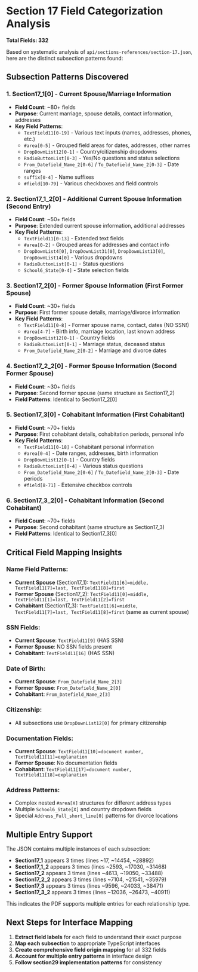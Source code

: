 # Section 17 Field Categorization Analysis

**Total Fields: 332**

Based on systematic analysis of `api/sections-references/section-17.json`, here are the distinct subsection patterns found:

## Subsection Patterns Discovered

### 1. **Section17_1[0]** - Current Spouse/Marriage Information
- **Field Count**: ~80+ fields
- **Purpose**: Current marriage, spouse details, contact information, addresses
- **Key Field Patterns**:
  - `TextField11[0-19]` - Various text inputs (names, addresses, phones, etc.)
  - `#area[0-5]` - Grouped field areas for dates, addresses, other names
  - `DropDownList12[0-1]` - Country/citizenship dropdowns
  - `RadioButtonList[0-3]` - Yes/No questions and status selections
  - `From_Datefield_Name_2[0-6]` / `To_Datefield_Name_2[0-3]` - Date ranges
  - `suffix[0-4]` - Name suffixes
  - `#field[10-79]` - Various checkboxes and field controls

### 2. **Section17_1_2[0]** - Additional Current Spouse Information (Second Entry)
- **Field Count**: ~50+ fields  
- **Purpose**: Extended current spouse information, additional addresses
- **Key Field Patterns**:
  - `TextField11[0-13]` - Extended text fields
  - `#area[0-2]` - Grouped areas for addresses and contact info
  - `DropDownList4[0]`, `DropDownList31[0]`, `DropDownList13[0]`, `DropDownList14[0]` - Various dropdowns
  - `RadioButtonList[0-1]` - Status questions
  - `School6_State[0-4]` - State selection fields

### 3. **Section17_2[0]** - Former Spouse Information (First Former Spouse)
- **Field Count**: ~30+ fields
- **Purpose**: First former spouse details, marriage/divorce information
- **Key Field Patterns**:
  - `TextField11[0-8]` - Former spouse name, contact, dates (NO SSN!)
  - `#area[4-7]` - Birth info, marriage location, last known address
  - `DropDownList12[0-1]` - Country fields
  - `RadioButtonList[0-1]` - Marriage status, deceased status
  - `From_Datefield_Name_2[0-2]` - Marriage and divorce dates

### 4. **Section17_2_2[0]** - Former Spouse Information (Second Former Spouse)
- **Field Count**: ~30+ fields
- **Purpose**: Second former spouse (same structure as Section17_2)
- **Field Patterns**: Identical to Section17_2[0]

### 5. **Section17_3[0]** - Cohabitant Information (First Cohabitant)
- **Field Count**: ~70+ fields
- **Purpose**: First cohabitant details, cohabitation periods, personal info
- **Key Field Patterns**:
  - `TextField11[0-18]` - Cohabitant personal information
  - `#area[0-4]` - Date ranges, addresses, birth information
  - `DropDownList12[0-1]` - Country fields
  - `RadioButtonList[0-4]` - Various status questions
  - `From_Datefield_Name_2[0-6]` / `To_Datefield_Name_2[0-3]` - Date periods
  - `#field[8-71]` - Extensive checkbox controls

### 6. **Section17_3_2[0]** - Cohabitant Information (Second Cohabitant)
- **Field Count**: ~70+ fields
- **Purpose**: Second cohabitant (same structure as Section17_3)
- **Field Patterns**: Identical to Section17_3[0]

## Critical Field Mapping Insights

### Name Field Patterns:
- **Current Spouse** (Section17_1): `TextField11[6]=middle, TextField11[7]=last, TextField11[8]=first`
- **Former Spouse** (Section17_2): `TextField11[0]=middle, TextField11[1]=last, TextField11[2]=first`
- **Cohabitant** (Section17_3): `TextField11[6]=middle, TextField11[7]=last, TextField11[8]=first` (same as current spouse)

### SSN Fields:
- **Current Spouse**: `TextField11[9]` (HAS SSN)
- **Former Spouse**: NO SSN fields present
- **Cohabitant**: `TextField11[16]` (HAS SSN)

### Date of Birth:
- **Current Spouse**: `From_Datefield_Name_2[3]`
- **Former Spouse**: `From_Datefield_Name_2[0]`  
- **Cohabitant**: `From_Datefield_Name_2[3]`

### Citizenship:
- All subsections use `DropDownList12[0]` for primary citizenship

### Documentation Fields:
- **Current Spouse**: `TextField11[10]=document number, TextField11[11]=explanation`
- **Former Spouse**: No documentation fields
- **Cohabitant**: `TextField11[17]=document number, TextField11[18]=explanation`

### Address Patterns:
- Complex nested `#area[X]` structures for different address types
- Multiple `School6_State[X]` and country dropdown fields
- Special `Address_Full_short_line[0]` patterns for divorce locations

## Multiple Entry Support

The JSON contains multiple instances of each subsection:
- **Section17_1** appears 3 times (lines ~17, ~14454, ~28892)
- **Section17_1_2** appears 3 times (lines ~2593, ~17030, ~31468)  
- **Section17_2** appears 3 times (lines ~4613, ~19050, ~33488)
- **Section17_2_2** appears 3 times (lines ~7104, ~21541, ~35979)
- **Section17_3** appears 3 times (lines ~9596, ~24033, ~38471)
- **Section17_3_2** appears 3 times (lines ~12036, ~26473, ~40911)

This indicates the PDF supports multiple entries for each relationship type.

## Next Steps for Interface Mapping

1. **Extract field labels** for each field to understand their exact purpose
2. **Map each subsection** to appropriate TypeScript interfaces
3. **Create comprehensive field origin mapping** for all 332 fields
4. **Account for multiple entry patterns** in interface design
5. **Follow section29 implementation patterns** for consistency 